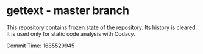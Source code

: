 # gettext - master branch

This repository contains frozen state of the repository.
Its history is cleared. It is used only for static code
analysis with Codacy.

Commit Time: 1685529945